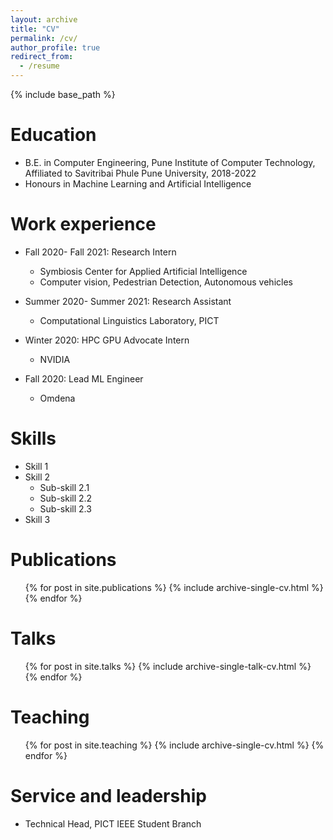```yaml
---
layout: archive
title: "CV"
permalink: /cv/
author_profile: true
redirect_from:
  - /resume
---
```


{% include base_path %}

Education
======
* B.E. in Computer Engineering, Pune Institute of Computer Technology, Affiliated to Savitribai Phule Pune University, 2018-2022
* Honours in Machine Learning and Artificial Intelligence

Work experience
======
* Fall 2020- Fall 2021: Research Intern
  * Symbiosis Center for Applied Artificial Intelligence
  * Computer vision, Pedestrian Detection, Autonomous vehicles


* Summer 2020- Summer 2021: Research Assistant
  * Computational Linguistics Laboratory, PICT

* Winter 2020: HPC GPU Advocate Intern
  * NVIDIA

* Fall 2020: Lead ML Engineer
  * Omdena

Skills
======
* Skill 1
* Skill 2
  * Sub-skill 2.1
  * Sub-skill 2.2
  * Sub-skill 2.3
* Skill 3

Publications
======
  <ul>{% for post in site.publications %}
    {% include archive-single-cv.html %}
  {% endfor %}</ul>
  
Talks
======
  <ul>{% for post in site.talks %}
    {% include archive-single-talk-cv.html %}
  {% endfor %}</ul>
  
Teaching
======
  <ul>{% for post in site.teaching %}
    {% include archive-single-cv.html %}
  {% endfor %}</ul>
  
Service and leadership
======
* Technical Head, PICT IEEE Student Branch
